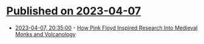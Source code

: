 # [Published on 2023-04-07](index.md)

* [2023-04-07, 20:35:00](https://soylentnews.org/article.pl?sid=23/04/06/1746204&from=rss) - [How Pink Floyd Inspired Research Into Medieval Monks and Volcanology](https://soylentnews.org/article.pl?sid=23/04/06/1746204&from=rss)
